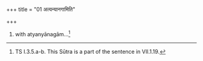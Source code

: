 +++
title = "01 अत्यन्यानगामिति"

+++
1. with atyanyānagām...[^1]

[^1]: TS I.3.5.a-b. This Sūtra is a part of the sentence in VII.1.19.
